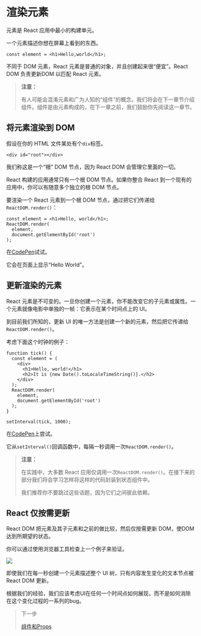 # 渲染元素

元素是 React 应用中最小的构建单元。

一个元素描述你想在屏幕上看到的东西。

```
const element = <h1>Hello,world</h1>;
```

不同于 DOM 元素，React 元素是普通的对象，并且创建起来很“便宜”。React DOM 负责更新DOM 以匹配 React 元素。

> **注意：**
>
> 有人可能会混淆元素和广为人知的“组件”的概念。我们将会在下一章节介绍组件。组件是由元素构成的，在下一章之前，我们鼓励你先阅读这一章节。

## 将元素渲染到 DOM

假设在你的 HTML 文件某处有个`div`标签。

```
<div id="root"></div>
```

我们称这是一个“根” DOM 节点，因为 React DOM 会管理它里面的一切。

React 构建的应用通常只有一个根 DOM 节点。如果你整合 React 到一个现有的应用中，你可以有随意多个独立的根 DOM 节点。

要渲染一个 React 元素到一个根 DOM 节点，通过把它们传递给`ReactDOM.render()`：

```
const element = <h1>Hello, world</h1>;
ReactDOM.render(
  element,
  document.getElementById('root')
);
```

在[CodePen](http://codepen.io/gaearon/pen/rrpgNB?editors=1010)试试。

它会在页面上显示“Hello World”。

## 更新渲染的元素

React 元素是不可变的。一旦你创建一个元素，你不能改变它的子元素或属性。一个元素就像电影中单独的一帧：它表示在某个时间点上的 UI。

到目前我们所知的，更新 UI 的唯一方法是创建一个新的元素，然后把它传递给`ReactDOM.render()`。

考虑下面这个时钟的例子：

```
function tick() {
  const element = (
    <div>
      <h1>Hello, world!</h1>
      <h2>It is {new Date().toLocaleTimeString()}.</h2>
    </div>
  );
  ReactDOM.render(
    element,
    document.getElementById('root')
  );
}

setInterval(tick, 1000);
```

在[CodePen](http://codepen.io/gaearon/pen/gwoJZk?editors=0010)上尝试。

它从`setInterval()`回调函数中，每隔一秒调用一次`ReactDOM.render()`。

> **注意：**
>
> 在实践中，大多数 React 应用仅调用一次`ReactDOM.render()`。在接下来的部分我们将会学习怎样将这样的代码封装到状态组件中。
>
> 我们推荐你不要跳过这些话题，因为它们之间彼此依赖。

## React 仅按需更新

React DOM 把元素及其子元素和之前的做比较，然后仅按需更新 DOM，使DOM 达到所期望的状态。

你可以通过使用浏览器工具检查上一个例子来验证。

![](https://facebook.github.io/react/img/docs/granular-dom-updates.gif)

即使我们在每一秒创建一个元素描述整个 UI 树，只有内容发生变化的文本节点被 React DOM 更新。

根据我们的经验，我们应该考虑UI在任何一个时间点如何展现，而不是如何消除在这个变化过程的一系列的bug。

> 下一步
>
> [组件和Props](./组件和Props.md)